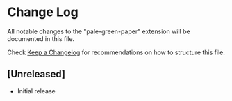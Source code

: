 # Change Log

All notable changes to the "pale-green-paper" extension will be documented in this file.

Check [Keep a Changelog](http://keepachangelog.com/) for recommendations on how to structure this file.

## [Unreleased]

- Initial release
